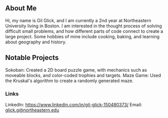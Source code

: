 ## About Me
Hi, my name is Gil Glick, and I am currently a 2nd year at Northeastern University living in Boston. I am interested in the thought process of solving difficult small problems, and how different parts of code connect to create a large project. Some hobbies of mine include cooking, baking, and learning about geography and history. 

## Notable Projects
Sokoban: Created a 2D board puzzle game, with mechanics such as moveable blocks, and color-coded trophies and targets.
Maze Game: Used the Kruskal's algorithm to create a randomly generated maze. 

### Links
LinkedIn: https://www.linkedin.com/in/gil-glick-150480373/
Email: glick.g@northeastern.edu
<!--
**glickgNU/glickgNU** is a ✨ _special_ ✨ repository because its `README.md` (this file) appears on your GitHub profile.

Here are some ideas to get you started:

- 🔭 I’m currently working on ...
- 🌱 I’m currently learning ...
- 👯 I’m looking to collaborate on ...
- 🤔 I’m looking for help with ...
- 💬 Ask me about ...
- 📫 How to reach me: ...
- 😄 Pronouns: ...
- ⚡ Fun fact: ...
-->
